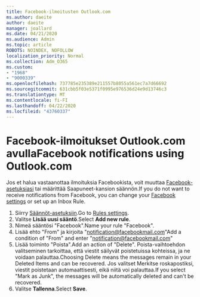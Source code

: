 ```yaml
---
title: Facebook-ilmoitusten Outlook.com
ms.author: daeite
author: daeite
manager: joallard
ms.date: 04/21/2020
ms.audience: Admin
ms.topic: article
ROBOTS: NOINDEX, NOFOLLOW
localization_priority: Normal
ms.collection: Adm_O365
ms.custom:
- "1968"
- "9000339"
ms.openlocfilehash: 737785e235389e211557b8055a561ec7a7d66692
ms.sourcegitcommit: 631cbb5f03e5371f0995e976536d24e9d13746c3
ms.translationtype: MT
ms.contentlocale: fi-FI
ms.lasthandoff: 04/22/2020
ms.locfileid: "43760337"
---
```

# <a name="facebook-notifications-using-outlookcom"></a><span data-ttu-id="49f64-102">Facebook-ilmoitukset Outlook.com avulla</span><span class="sxs-lookup"><span data-stu-id="49f64-102">Facebook notifications using Outlook.com</span></span>

<span data-ttu-id="49f64-103">Jos et halua vastaanottaa ilmoituksia Facebookista, voit muuttaa [Facebook-asetuksiasi](https://aka.ms/facebook-notifications-settings) tai määrittää Saapuneet-kansion säännön.</span><span class="sxs-lookup"><span data-stu-id="49f64-103">If you do not want to receive notifications from Facebook, you can change your [Facebook settings](https://aka.ms/facebook-notifications-settings) or set up an Inbox Rule.</span></span>

1. <span data-ttu-id="49f64-104">Siirry [Säännöt-asetuksiin](https://outlook.live.com/mail/options/mail/rules/inboxRules).</span><span class="sxs-lookup"><span data-stu-id="49f64-104">Go to [Rules settings](https://outlook.live.com/mail/options/mail/rules/inboxRules).</span></span>
1. <span data-ttu-id="49f64-105">Valitse **Lisää uusi sääntö**.</span><span class="sxs-lookup"><span data-stu-id="49f64-105">Select **Add new rule**.</span></span>
1. <span data-ttu-id="49f64-106">Nimeä sääntösi "Facebook".</span><span class="sxs-lookup"><span data-stu-id="49f64-106">Name your rule "Facebook".</span></span>
1. <span data-ttu-id="49f64-107">Lisää ehto "From" ja kirjoita "notification@facebookmail.com"</span><span class="sxs-lookup"><span data-stu-id="49f64-107">Add a condition of "From" and enter "notification@facebookmail.com"</span></span>
1. <span data-ttu-id="49f64-108">Lisää toiminto "Poista".</span><span class="sxs-lookup"><span data-stu-id="49f64-108">Add an action of "Delete".</span></span> <span data-ttu-id="49f64-109">Poista-vaihtoehdon valitseminen tarkoittaa, että viestit säilyvät poistetuissa kohteissa, ja ne voidaan palauttaa.</span><span class="sxs-lookup"><span data-stu-id="49f64-109">Choosing Delete means the messages remain in your Deleted Items and can be recovered.</span></span> <span data-ttu-id="49f64-110">Jos valitset Merkitse roskapostiksi, viestit poistetaan automaattisesti, eikä niitä voi palauttaa.</span><span class="sxs-lookup"><span data-stu-id="49f64-110">If you select "Mark as Junk", the messages will be automatically deleted and can't be recovered.</span></span>
1. <span data-ttu-id="49f64-111">Valitse **Tallenna**.</span><span class="sxs-lookup"><span data-stu-id="49f64-111">Select **Save**.</span></span>